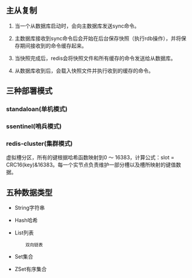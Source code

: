 ## 主从复制

1. 当一个从数据库启动时，会向主数据库发送sync命令。

2. 主数据库接收到sync命令后会开始在后台保存快照（执行rdb操作），并将保存期间接收到的命令缓存起来。

3. 当快照完成后，redis会将快照文件和所有缓存的命令发送给从数据库。

4. 从数据库收到后，会载入快照文件并执行收到的缓存的命令。

## 三种部署模式

### standaloan\(单机模式\)

### ssentinel\(哨兵模式\)

### redis-cluster\(集群模式\)

虚拟槽分区，所有的键根据哈希函数映射到0 ～ 16383，计算公式：slot = CRC16\(key\)&16383。每一个实节点负责维护一部分槽以及槽所映射的键值数据。



## 五种数据类型

* String字符串



* Hash哈希



* List列表

          双向链表

* Set集合



* ZSet有序集合



